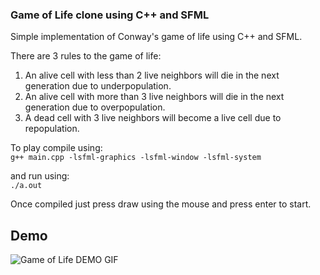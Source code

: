 ### Game of Life clone using C++ and SFML

Simple implementation of Conway's game of life using C++ and SFML.

There are 3 rules to the game of life:
1. An alive cell with less than 2 live neighbors will die in the next generation due to underpopulation.
2. An alive cell with more than 3 live neighbors will die in the next generation due to overpopulation.
3. A dead cell with 3 live neighbors will become a live cell due to repopulation.

To play compile using:
<br>
 ```g++ main.cpp -lsfml-graphics -lsfml-window -lsfml-system```

and run using:
<br>
```./a.out```

Once compiled just press draw using the mouse and press enter to start.


## Demo
![Game of Life DEMO GIF](https://github.com/user-attachments/assets/c23dc6ea-19dc-450d-bcac-4b46dddf8188)
